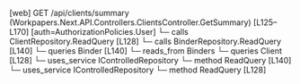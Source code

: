 [web] GET /api/clients/summary  (Workpapers.Next.API.Controllers.ClientsController.GetSummary)  [L125–L170] [auth=AuthorizationPolicies.User]
  └─ calls ClientRepository.ReadQuery [L128]
  └─ calls BinderRepository.ReadQuery [L140]
  └─ queries Binder [L140]
    └─ reads_from Binders
  └─ queries Client [L128]
  └─ uses_service IControlledRepository<Binder>
    └─ method ReadQuery [L140]
  └─ uses_service IControlledRepository<Client>
    └─ method ReadQuery [L128]

